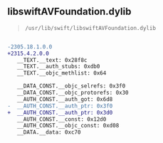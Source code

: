 ## libswiftAVFoundation.dylib

> `/usr/lib/swift/libswiftAVFoundation.dylib`

```diff

-2305.18.1.0.0
+2315.4.2.0.0
   __TEXT.__text: 0x28f8c
   __TEXT.__auth_stubs: 0xdb0
   __TEXT.__objc_methlist: 0x64

   __DATA_CONST.__objc_selrefs: 0x3f0
   __DATA_CONST.__objc_protorefs: 0x30
   __AUTH_CONST.__auth_got: 0x6d8
-  __AUTH_CONST.__auth_ptr: 0x3f0
+  __AUTH_CONST.__auth_ptr: 0x3d0
   __AUTH_CONST.__const: 0x12d0
   __AUTH_CONST.__objc_const: 0xd08
   __DATA.__data: 0xc70

```
